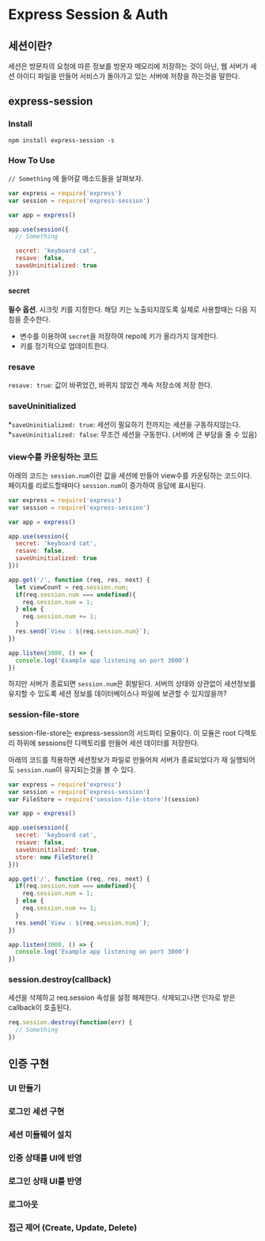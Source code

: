 # Express Session & Auth 

## 세션이란?

세션은 방문자의 요청에 따른 정보를 방문자 메모리에 저장하는 것이 아닌, 웹 서버가 세션 아이디 파일을 만들어 서비스가 돌아가고 있는 서버에 저장을 하는것을 말한다.

## express-session

### Install

```
npm install express-session -s
```

### How To Use

`// Something` 에 들어갈 메소드들을 살펴보자.

``` javascript
var express = require('express')
var session = require('express-session')

var app = express()

app.use(session({
  // Something

  secret: 'keyboard cat',
  resave: false,
  saveUninitialized: true
}))
```

#### secret

**필수 옵션**. 시크릿 키를 지정한다. 해당 키는 노출되지않도록 실제로 사용할때는 다음 지침을 준수한다.

* 변수를 이용하여 `secret`을 저장하여 repo에 키가 올라가지 않게한다.
* 키를 정기적으로 업데이트한다.

### resave

`resave: true`: 값이 바뀌었건, 바뀌지 않았건 계속 저장소에 저장 한다.

### saveUninitialized

*`saveUninitialized: true`: 세션이 필요하기 전까지는 세션을 구동하지않는다.
*`saveUninitialized: false`: 무조건 세션을 구동한다. (서버에 큰 부담을 줄 수 있음)

### view수를 카운팅하는 코드

아래의 코드는 `session.num`이란 값을 세션에 만들어 view수를 카운팅하는 코드이다.
페이지를 리로드할때마다 `session.num`이 증가하여 응답에 표시된다.

``` javascript 
var express = require('express')
var session = require('express-session')

var app = express()

app.use(session({
  secret: 'keyboard cat',
  resave: false,
  saveUninitialized: true
}))

app.get('/', function (req, res, next) {
  let viewCount = req.session.num;
  if(req.session.num === undefined){
    req.session.num = 1;
  } else {
    req.session.num += 1;
  }
  res.send(`View : ${req.session.num}`);
})

app.listen(3000, () => {
  console.log('Example app listening on port 3000')
})
```

하지만 서버가 종료되면 `session.num`은 휘발된다.
서버의 상태와 상관없이 세션정보를 유지할 수 있도록 세션 정보를 데이터베이스나 파일에 보관할 수 있지않을까?

### session-file-store

session-file-store는 express-session의 서드파티 모듈이다.
이 모듈은 root 디렉토리 하위에 sessions란 디렉토리를 만들어 세션 데이터를 저장한다.

아래의 코드를 적용하면 세션정보가 파일로 만들어져 서버가 종료되었다가 재 실행되어도 `session.num`이 유지되는것을 볼 수 있다.

``` javascript
var express = require('express')
var session = require('express-session')
var FileStore = require('session-file-store')(session)

var app = express()

app.use(session({
  secret: 'keyboard cat',
  resave: false,
  saveUninitialized: true,
  store: new FileStore()
}))

app.get('/', function (req, res, next) {
  if(req.session.num === undefined){
    req.session.num = 1;
  } else {
    req.session.num += 1;
  }
  res.send(`View : ${req.session.num}`);
})

app.listen(3000, () => {
  console.log('Example app listening on port 3000')
})
```

### session.destroy(callback)

세션을 삭제하고 req.session 속성을 설정 해제한다.
삭제되고나면 인자로 받은 callback이 호출된다.

``` javascript
req.session.destroy(function(err) {
  // Something
})
```

## 인증 구현

### UI 만들기

### 로그인 세션 구현

### 세션 미들웨어 설치

### 인증 상태를 UI에 반영

### 로그인 상태 UI를 반영

### 로그아웃

### 접근 제어 (Create, Update, Delete)